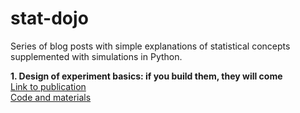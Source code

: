 # stat-dojo

Series of blog posts with simple explanations of statistical concepts supplemented with simulations in Python.

**1. Design of experiment basics: if you build them, they will come**  
  [Link to publication](https://towardsdatascience.com/design-of-experiment-basics-if-you-build-them-they-will-come-cc6a227a0543)  
  [Code and materials](https://github.com/tokedo/stat-dojo/tree/master/design_of_experiment_basics)

